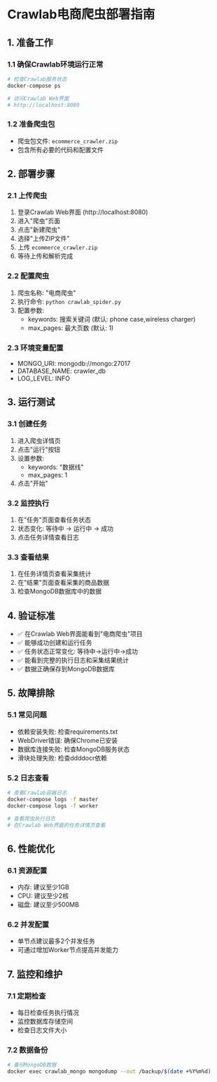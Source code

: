 # Crawlab电商爬虫部署指南

## 1. 准备工作

### 1.1 确保Crawlab环境运行正常
```bash
# 检查Crawlab服务状态
docker-compose ps

# 访问Crawlab Web界面
# http://localhost:8080
```

### 1.2 准备爬虫包
- 爬虫包文件: `ecommerce_crawler.zip`
- 包含所有必要的代码和配置文件

## 2. 部署步骤

### 2.1 上传爬虫
1. 登录Crawlab Web界面 (http://localhost:8080)
2. 进入"爬虫"页面
3. 点击"新建爬虫"
4. 选择"上传ZIP文件"
5. 上传 `ecommerce_crawler.zip`
6. 等待上传和解析完成

### 2.2 配置爬虫
1. 爬虫名称: "电商爬虫"
2. 执行命令: `python crawlab_spider.py`
3. 配置参数:
   - keywords: 搜索关键词 (默认: phone case,wireless charger)
   - max_pages: 最大页数 (默认: 1)

### 2.3 环境变量配置
- MONGO_URI: mongodb://mongo:27017
- DATABASE_NAME: crawler_db
- LOG_LEVEL: INFO

## 3. 运行测试

### 3.1 创建任务
1. 进入爬虫详情页
2. 点击"运行"按钮
3. 设置参数:
   - keywords: "数据线"
   - max_pages: 1
4. 点击"开始"

### 3.2 监控执行
1. 在"任务"页面查看任务状态
2. 状态变化: 等待中 → 运行中 → 成功
3. 点击任务详情查看日志

### 3.3 查看结果
1. 在任务详情页查看采集统计
2. 在"结果"页面查看采集的商品数据
3. 检查MongoDB数据库中的数据

## 4. 验证标准

- ✅ 在Crawlab Web界面能看到"电商爬虫"项目
- ✅ 能够成功创建和运行任务
- ✅ 任务状态正常变化: 等待中→运行中→成功
- ✅ 能看到完整的执行日志和采集结果统计
- ✅ 数据正确保存到MongoDB数据库

## 5. 故障排除

### 5.1 常见问题
- 依赖安装失败: 检查requirements.txt
- WebDriver错误: 确保Chrome已安装
- 数据库连接失败: 检查MongoDB服务状态
- 滑块处理失败: 检查ddddocr依赖

### 5.2 日志查看
```bash
# 查看Crawlab容器日志
docker-compose logs -f master
docker-compose logs -f worker

# 查看爬虫执行日志
# 在Crawlab Web界面的任务详情页查看
```

## 6. 性能优化

### 6.1 资源配置
- 内存: 建议至少1GB
- CPU: 建议至少2核
- 磁盘: 建议至少500MB

### 6.2 并发配置
- 单节点建议最多2个并发任务
- 可通过增加Worker节点提高并发能力

## 7. 监控和维护

### 7.1 定期检查
- 每日检查任务执行情况
- 监控数据库存储空间
- 检查日志文件大小

### 7.2 数据备份
```bash
# 备份MongoDB数据
docker exec crawlab_mongo mongodump --out /backup/$(date +%Y%m%d)
```
